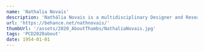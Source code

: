 ```yaml
---
name: 'Nathalia Novais'
description: 'Nathália Novais is a multidisciplinary Designer and Researcher. Currently working as a User Experience Researcher at Stibo Systems. She is interested in the narratives between code and human experiences. Some work available at'
url: 'https://behance.net/nathnovais/'
thumbUrl: '/assets/2020_AboutThumbs/NathaliaNovais.jpg'
tags: 'PCD2020about'
date: 1954-01-01
---
```

